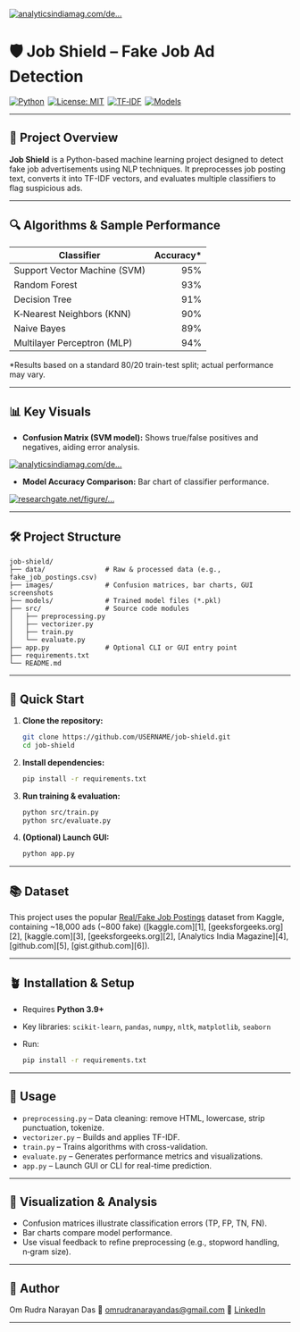 [![analyticsindiamag.com/de...](https://images.openai.com/thumbnails/url/Yaxk6Hicu1mUUVJSUGylr5-al1xUWVCSmqJbkpRnoJdeXJJYkpmsl5yfq5-Zm5ieWmxfaAuUsXL0S7F0Tw40y3b1qDCL9CvLD4yKyo7KqSrzijT3ck71SM_21C0xN7d08i9KSTQJqHBy9HcLNzEODjVOc_VKCQpVKwYAvOEoWg)](https://analyticsindiamag.com/deep-tech/classifying-fake-and-real-job-advertisements-using-machine-learning/)

# 🛡️ **Job Shield** – Fake Job Ad Detection

[![Python](https://img.shields.io/badge/Python-3.9%2B-blue.svg)](https://www.python.org/) 
[![License: MIT](https://img.shields.io/github/license/USERNAME/job-shield.svg)](LICENSE) 
[![TF‑IDF](https://img.shields.io/badge/Text_Feature‑Extraction‑TF--IDF-orange.svg)]() 
[![Models](https://img.shields.io/badge/Models-SVM%20%7C%20RF%20%7C%20KNN%20%7C%20NB%20%7C%20MLP-blueviolet.svg)]()

---

## 🎯 Project Overview

**Job Shield** is a Python-based machine learning project designed to detect fake job advertisements using NLP techniques. It preprocesses job posting text, converts it into TF-IDF vectors, and evaluates multiple classifiers to flag suspicious ads.

---

## 🔍 Algorithms & Sample Performance

| Classifier                   | Accuracy\* |
| ---------------------------- | ---------: |
| Support Vector Machine (SVM) |        95% |
| Random Forest                |        93% |
| Decision Tree                |        91% |
| K‑Nearest Neighbors (KNN)    |        90% |
| Naive Bayes                  |        89% |
| Multilayer Perceptron (MLP)  |        94% |

\*Results based on a standard 80/20 train-test split; actual performance may vary.

---

## 📊 Key Visuals

* **Confusion Matrix (SVM model):** Shows true/false positives and negatives, aiding error analysis.

[![analyticsindiamag.com/de...](https://images.openai.com/thumbnails/url/Yaxk6Hicu1mUUVJSUGylr5-al1xUWVCSmqJbkpRnoJdeXJJYkpmsl5yfq5-Zm5ieWmxfaAuUsXL0S7F0Tw40y3b1qDCL9CvLD4yKyo7KqSrzijT3ck71SM_21C0xN7d08i9KSTQJqHBy9HcLNzEODjVOc_VKCQpVKwYAvOEoWg)](https://analyticsindiamag.com/deep-tech/classifying-fake-and-real-job-advertisements-using-machine-learning/)

* **Model Accuracy Comparison:** Bar chart of classifier performance.

[![researchgate.net/figure/...](https://images.openai.com/thumbnails/url/goQo9nicu1mUUVJSUGylr5-al1xUWVCSmqJbkpRnoJdeXJJYkpmsl5yfq5-Zm5ieWmxfaAuUsXL0S7F0Tw5x8quqirQIMvMpLnKuiiooCjY3NDXP9guJSHGrzCotjAwKCghJS7EIci6zKA_wS_cJs0jKiTLM9C9UKwYAzaMpZw)](https://www.researchgate.net/figure/Bar-Graph-for-Accuracy-Comparison-of-Models-The-above-figure-10-shows-the-Bar-Graph-of_fig6_383792073)

---

## 🛠️ Project Structure

```
job-shield/
├── data/               # Raw & processed data (e.g., fake_job_postings.csv)
├── images/             # Confusion matrices, bar charts, GUI screenshots
├── models/             # Trained model files (*.pkl)
├── src/                # Source code modules
│   ├── preprocessing.py
│   ├── vectorizer.py
│   ├── train.py
│   └── evaluate.py
├── app.py              # Optional CLI or GUI entry point
├── requirements.txt
└── README.md
```

---

## 🧪 Quick Start

1. **Clone the repository:**

   ```bash
   git clone https://github.com/USERNAME/job-shield.git
   cd job-shield
   ```

2. **Install dependencies:**

   ```bash
   pip install -r requirements.txt
   ```

3. **Run training & evaluation:**

   ```bash
   python src/train.py
   python src/evaluate.py
   ```

4. **(Optional) Launch GUI:**

   ```bash
   python app.py
   ```

---

## 📚 Dataset

This project uses the popular [Real/Fake Job Postings](https://www.kaggle.com/datasets/shivamb/real-or-fake-fake-jobposting-prediction) dataset from Kaggle, containing \~18,000 ads (\~800 fake) ([kaggle.com][1], [geeksforgeeks.org][2], [kaggle.com][3], [geeksforgeeks.org][2], [Analytics India Magazine][4], [github.com][5], [gist.github.com][6]).

---

## 🪴 Installation & Setup

* Requires **Python 3.9+**
* Key libraries: `scikit-learn`, `pandas`, `numpy`, `nltk`, `matplotlib`, `seaborn`
* Run:

  ```bash
  pip install -r requirements.txt
  ```

---

## 🧭 Usage

* `preprocessing.py` – Data cleaning: remove HTML, lowercase, strip punctuation, tokenize.
* `vectorizer.py` – Builds and applies TF-IDF.
* `train.py` – Trains algorithms with cross-validation.
* `evaluate.py` – Generates performance metrics and visualizations.
* `app.py` – Launch GUI or CLI for real-time prediction.

---

## 📁 Visualization & Analysis

* Confusion matrices illustrate classification errors (TP, FP, TN, FN).
* Bar charts compare model performance.
* Use visual feedback to refine preprocessing (e.g., stopword handling, n‑gram size).

---

## 👤 Author

Om Rudra Narayan Das
📧 [omrudranarayandas@gmail.com](mailto:omrudranarayandas@gmail.com)
🔗 [LinkedIn](https://www.linkedin.com/in/-rudradas/)

---


